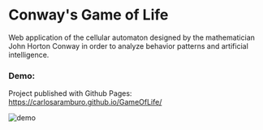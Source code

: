 
# Conway's Game of Life
Web application of the cellular automaton designed by the mathematician John Horton Conway in order to analyze behavior patterns and artificial intelligence.

### Demo:
Project published with Github Pages: https://carlosaramburo.github.io/GameOfLife/

![demo](https://drive.google.com/uc?export=view&id=1Nk4C0alzdR3J6sdxsgCouXteCIXK5e3k)
